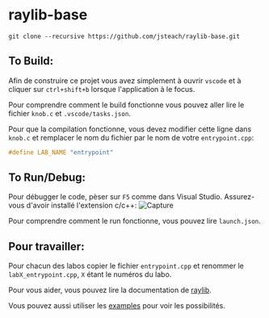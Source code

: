# raylib-base 

`git clone --recursive https://github.com/jsteach/raylib-base.git`

## To Build:
Afin de construire ce projet vous avez simplement à ouvrir `vscode` et à cliquer sur `ctrl+shift+b` lorsque l'application à le focus.

Pour comprendre comment le build fonctionne vous pouvez aller lire le fichier `knob.c` et `.vscode/tasks.json`.

Pour que la compilation fonctionne, vous devez modifier cette ligne dans `knob.c` et remplacer le nom du fichier par le nom de votre `entrypoint.cpp`: 

```c 
#define LAB_NAME "entrypoint"
```

## To Run/Debug:
Pour débugger le code, pèser sur `F5` comme dans Visual Studio. Assurez-vous d'avoir installé l'extension c/c++:
![Capture](https://github.com/jsteach/raylib-base/assets/114700235/4313801d-b186-4bf2-b907-662c2f61ba3a)

Pour comprendre comment le run fonctionne, vous pouvez lire `launch.json`.

## Pour travailler:
Pour chacun des labos copier le fichier `entrypoint.cpp` et renommer le `labX_entrypoint.cpp`, `X` étant le numéros du labo.


Pour vous aider, vous pouvez lire la documentation de [raylib](https://www.raylib.com/cheatsheet/cheatsheet.html).

Vous pouvez aussi utiliser les [examples](https://www.raylib.com/examples.html) pour voir les possibilités.

